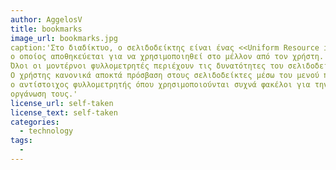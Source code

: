 ```yaml
---
author: AggelosV
title: bookmarks
image_url: bookmarks.jpg
caption:'Στο διαδίκτυο, ο σελιδοδείκτης είναι ένας <<Uniform Resource identifier>> (URI)
ο οποίος αποθηκεύεται για να χρησιμοποιηθεί στο μέλλον από τον χρήστη.
Όλοι οι μοντέρνοι φυλλομετρητές περιέχουν τις δυνατότητες του σελιδοδείκτη.
Ο χρήστης κανονικά αποκτά πρόσβαση στους σελιδοδείκτες μέσω του μενού που παρέχει
ο αντίστοιχος φυλλομετρητής όπου χρησιμοποιούνται συχνά φακέλοι για την
οργάνωση τους.'
license_url: self-taken
license_text: self-taken
categories:
  - technology
tags:
  - 
---
```


